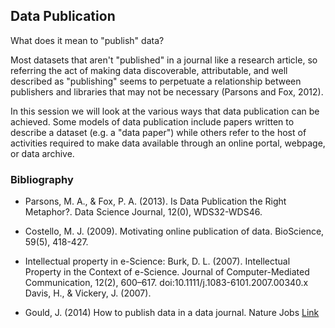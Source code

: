 ## Data Publication

What does it mean to "publish" data? 

Most datasets that aren't "published" in a journal like a research article, so referring the act of making data discoverable, attributable, and well described as "publishing" seems to perpetuate a relationship between publishers and libraries that may not be necessary (Parsons and Fox, 2012). 

In this session we will look at the various ways that data publication can be achieved. Some models of data publication include papers written to describe a dataset (e.g. a "data paper") while others refer to the host of activities required to make data available through an online portal, webpage, or data archive. 

### Bibliography

- Parsons, M. A., & Fox, P. A. (2013). Is Data Publication the Right Metaphor?. Data Science Journal, 12(0), WDS32-WDS46.

- Costello, M. J. (2009). Motivating online publication of data. BioScience, 59(5), 418-427.

- Intellectual property in e-Science: Burk, D. L. (2007). Intellectual Property in the Context of e-Science. Journal of Computer-Mediated Communication, 12(2), 600–617. doi:10.1111/j.1083-6101.2007.00340.x Davis, H., & Vickery, J. (2007). 

- Gould, J. (2014)  How to publish data in a data journal. Nature Jobs [Link](http://blogs.nature.com/naturejobs/2014/12/04/how-to-publish-your-data-in-a-data-journal)
